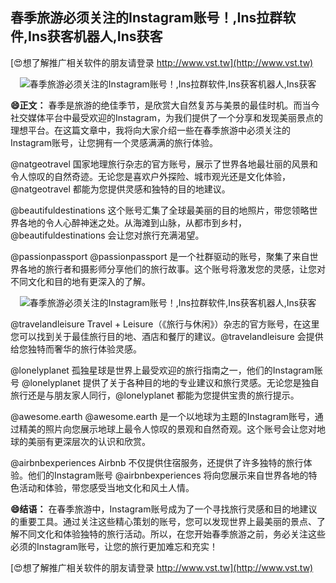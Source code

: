 ## **春季旅游必须关注的Instagram账号！,Ins拉群软件,Ins获客机器人,Ins获客**

[😍想了解推广相关软件的朋友请登录 http://www.vst.tw](http://www.vst.tw)

 <center><img src="https://vst.tw/MP4/tuiguang/png/4.png" alt="春季旅游必须关注的Instagram账号！,Ins拉群软件,Ins获客机器人,Ins获客"></center>

**😄正文：**
春季是旅游的绝佳季节，是欣赏大自然复苏与美景的最佳时机。而当今社交媒体平台中最受欢迎的Instagram，为我们提供了一个分享和发现美丽景点的理想平台。在这篇文章中，我将向大家介绍一些在春季旅游中必须关注的Instagram账号，让您拥有一个灵感满满的旅行体验。

@natgeotravel
国家地理旅行杂志的官方账号，展示了世界各地最壮丽的风景和令人惊叹的自然奇迹。无论您是喜欢户外探险、城市观光还是文化体验，@natgeotravel 都能为您提供灵感和独特的目的地建议。

@beautifuldestinations
这个账号汇集了全球最美丽的目的地照片，带您领略世界各地的令人心醉神迷之处。从海滩到山脉，从都市到乡村，@beautifuldestinations 会让您对旅行充满渴望。

@passionpassport
@passionpassport 是一个社群驱动的账号，聚集了来自世界各地的旅行者和摄影师分享他们的旅行故事。这个账号将激发您的灵感，让您对不同文化和目的地有更深入的了解。

 <center><img src="https://vst.tw/MP4/tuiguang/png/2.png" alt="春季旅游必须关注的Instagram账号！,Ins拉群软件,Ins获客机器人,Ins获客"></center>

@travelandleisure
Travel + Leisure（《旅行与休闲》）杂志的官方账号，在这里您可以找到关于最佳旅行目的地、酒店和餐厅的建议。@travelandleisure 会提供给您独特而奢华的旅行体验灵感。

@lonelyplanet
孤独星球是世界上最受欢迎的旅行指南之一，他们的Instagram账号 @lonelyplanet 提供了关于各种目的地的专业建议和旅行灵感。无论您是独自旅行还是与朋友家人同行，@lonelyplanet 都能为您提供宝贵的旅行提示。

@awesome.earth
@awesome.earth 是一个以地球为主题的Instagram账号，通过精美的照片向您展示地球上最令人惊叹的景观和自然奇观。这个账号会让您对地球的美丽有更深层次的认识和欣赏。

@airbnbexperiences
Airbnb 不仅提供住宿服务，还提供了许多独特的旅行体验。他们的Instagram账号 @airbnbexperiences 将向您展示来自世界各地的特色活动和体验，带您感受当地文化和风土人情。

**😄结语：**
在春季旅游中，Instagram账号成为了一个寻找旅行灵感和目的地建议的重要工具。通过关注这些精心策划的账号，您可以发现世界上最美丽的景点、了解不同文化和体验独特的旅行活动。所以，在您开始春季旅游之前，务必关注这些必须的Instagram账号，让您的旅行更加难忘和充实！

[😍想了解推广相关软件的朋友请登录 http://www.vst.tw](http://www.vst.tw)



